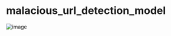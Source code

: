 # malacious_url_detection_model

![image](https://github.com/anion-coder/malacious_url_detection_model/assets/82073601/538b4412-4d3e-4d46-a42a-6359d6119ce4)
